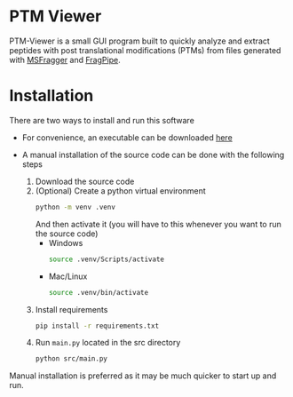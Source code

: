 # PTM Viewer

PTM-Viewer is a small GUI program built to quickly analyze and extract peptides with post translational modifications (PTMs) from files generated with [MSFragger](https://github.com/Nesvilab/MSFragger) and [FragPipe](https://github.com/Nesvilab/FragPipe).

# Installation

There are two ways to install and run this software

- For convenience, an executable can be downloaded [here](https://github.com/ethangilmore/PTM-Viewer/releases)

- A manual installation of the source code can be done with the following steps
  1)  Download the source code
  2)  (Optional) Create a python virtual environment
      ```sh
      python -m venv .venv
      ```
      And then activate it (you will have to this whenever you want to run the source code)
      - Windows
          ```sh
          source .venv/Scripts/activate
          ```
      - Mac/Linux
          ```sh
          source .venv/bin/activate
          ```
  3)  Install requirements
      ```sh
      pip install -r requirements.txt
      ```
  4)  Run `main.py` located in the src directory
      ```sh
      python src/main.py
      ```

Manual installation is preferred as it may be much quicker to start up and run.

